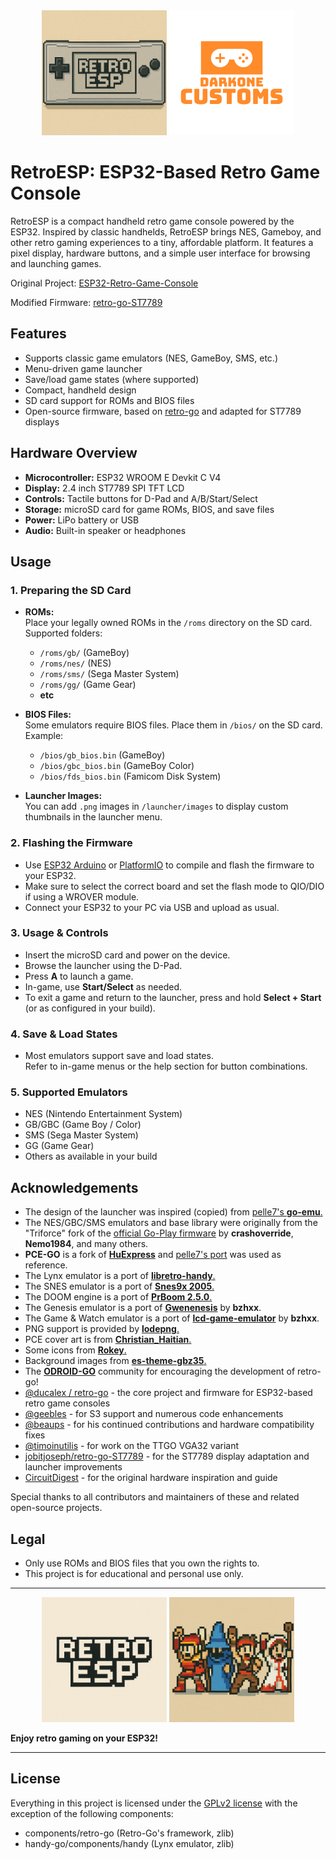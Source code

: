 <div align=center>
  <img src="https://github.com/Darkone83/RetroESP/blob/main/images/Logo.png" width=200 height=200> <img src="https://github.com/Darkone83/RetroESP/blob/main/images/DC%20logo.png">
</div>

# RetroESP: ESP32-Based Retro Game Console

RetroESP is a compact handheld retro game console powered by the ESP32. Inspired by classic handhelds, RetroESP brings NES, Gameboy, and other retro gaming experiences to a tiny, affordable platform. It features a pixel display, hardware buttons, and a simple user interface for browsing and launching games.

Original Project: <a href="https://github.com/Circuit-Digest/ESP32-Retro-Game-Console">ESP32-Retro-Game-Console</a>

Modified Firmware: <a href="https://github.com/jobitjoseph/retro-go-ST7789">retro-go-ST7789</a>

## Features

- Supports classic game emulators (NES, GameBoy, SMS, etc.)
- Menu-driven game launcher
- Save/load game states (where supported)
- Compact, handheld design
- SD card support for ROMs and BIOS files
- Open-source firmware, based on [retro-go](https://github.com/ducalex/retro-go) and adapted for ST7789 displays

## Hardware Overview

- **Microcontroller:** ESP32 WROOM E Devkit C V4
- **Display:** 2.4 inch ST7789 SPI TFT LCD
- **Controls:** Tactile buttons for D-Pad and A/B/Start/Select
- **Storage:** microSD card for game ROMs, BIOS, and save files
- **Power:** LiPo battery or USB
- **Audio:** Built-in speaker or headphones

## Usage

### 1. Preparing the SD Card

- **ROMs:**  
  Place your legally owned ROMs in the `/roms` directory on the SD card.  
  Supported folders:  
    - `/roms/gb/` (GameBoy)
    - `/roms/nes/` (NES)
    - `/roms/sms/` (Sega Master System)
    - `/roms/gg/` (Game Gear)
    - **etc**

- **BIOS Files:**  
  Some emulators require BIOS files. Place them in `/bios/` on the SD card.  
  Example:
    - `/bios/gb_bios.bin` (GameBoy)
    - `/bios/gbc_bios.bin` (GameBoy Color)
    - `/bios/fds_bios.bin` (Famicom Disk System)

- **Launcher Images:**  
  You can add `.png` images in `/launcher/images` to display custom thumbnails in the launcher menu.

### 2. Flashing the Firmware

- Use [ESP32 Arduino](https://docs.espressif.com/projects/arduino-esp32/en/latest/installing.html) or [PlatformIO](https://platformio.org/) to compile and flash the firmware to your ESP32.
- Make sure to select the correct board and set the flash mode to QIO/DIO if using a WROVER module.
- Connect your ESP32 to your PC via USB and upload as usual.

### 3. Usage & Controls

- Insert the microSD card and power on the device.
- Browse the launcher using the D-Pad.
- Press **A** to launch a game.
- In-game, use **Start/Select** as needed.
- To exit a game and return to the launcher, press and hold **Select + Start** (or as configured in your build).

### 4. Save & Load States

- Most emulators support save and load states.  
  Refer to in-game menus or the help section for button combinations.

### 5. Supported Emulators

- NES (Nintendo Entertainment System)
- GB/GBC (Game Boy / Color)
- SMS (Sega Master System)
- GG (Game Gear)
- Others as available in your build

## Acknowledgements

- The design of the launcher was inspired (copied) from <a href="https://github.com/pelle7/odroid-go-emu-launcher">pelle7's **go-emu**.</a>
- The NES/GBC/SMS emulators and base library were originally from the "Triforce" fork of the <a href="https://github.com/othercrashoverride/go-play">official Go-Play firmware</a> by **crashoverride**, **Nemo1984**, and many others.
- **PCE-GO** is a fork of <a href="https://github.com/kallisti5/huexpress">**HuExpress**</a> and <a href="https://github.com/pelle7/odroid-go-pcengine-huexpress/">pelle7's port</a> was used as reference.
- The Lynx emulator is a port of <a href="https://github.com/libretro/libretro-handy">**libretro-handy**.</a>
- The SNES emulator is a port of <a href="https://github.com/libretro/snes9x2005">**Snes9x 2005**.</a>
- The DOOM engine is a port of <a href="https://prboom.sourceforge.net/">**PrBoom 2.5.0**.</a>
- The Genesis emulator is a port of <a href="https://github.com/bzhxx/gwenesis/">**Gwenenesis**</a> by **bzhxx**.
- The Game & Watch emulator is a port of <a href="https://github.com/bzhxx/lcd-game-emulator">**lcd-game-emulator**</a> by **bzhxx**.
- PNG support is provided by <a href="https://github.com/lvandeve/lodepng/">**lodepng**.</a>
- PCE cover art is from <a href="https://github.com/christianhaitian">**Christian_Haitian**.</a>
- Some icons from <a href="https://iconarchive.com/show/seed-icons-by-rokey.html">**Rokey**.</a>
- Background images from <a href="https://github.com/rxbrad/es-theme-gbz35">**es-theme-gbz35**.</a>
- The <a href="https://forum.odroid.com/viewtopic.php?f=159&t=37599">**ODROID-GO**</a> community for encouraging the development of retro-go!
- [@ducalex / retro-go](https://github.com/ducalex/retro-go) - the core project and firmware for ESP32-based retro game consoles  
- [@geebles](https://github.com/geebles/retro-go) - for S3 support and numerous code enhancements  
- [@beaups](https://github.com/beaups/retro-go) - for his continued contributions and hardware compatibility fixes  
- [@timoinutilis](https://github.com/timoinutilis/retro-go) - for work on the TTGO VGA32 variant  
- [jobitjoseph/retro-go-ST7789](https://github.com/jobitjoseph/retro-go-ST7789) - for the ST7789 display adaptation and launcher improvements  
- [CircuitDigest](https://circuitdigest.com/microcontroller-projects/esp32-based-retro-game-console) - for the original hardware inspiration and guide  

Special thanks to all contributors and maintainers of these and related open-source projects.

## Legal

- Only use ROMs and BIOS files that you own the rights to.
- This project is for educational and personal use only.

---

<div align=center>
  <img src="https://github.com/Darkone83/RetroESP/blob/main/images/logo2.png" height=200 width=200> <img src="https://github.com/Darkone83/RetroESP/blob/main/images/Victory.png" width=200 height=200">
</div>

**Enjoy retro gaming on your ESP32!**

---

## License

Everything in this project is licensed under the <a href="https://github.com/jobitjoseph/retro-go-ST7789/blob/master/COPYING">GPLv2 license</a> with the exception of the following components:

- components/retro-go (Retro-Go's framework, zlib)
- handy-go/components/handy (Lynx emulator, zlib)
